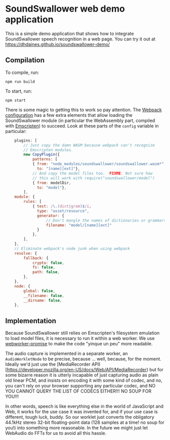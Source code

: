# SoundSwallower web demo application

This is a simple demo application that shows how to integrate
SoundSwallower speech recognition in a web page.  You can try it out
at https://dhdaines.github.io/soundswallower-demo/

## Compilation

To compile, run:

```
npm run build
```

To start, run:

```
npm start
```

There is some magic to getting this to work so pay attention.  The
[Webpack configuration](webpack.config.js) has a few extra elements
that allow loading the SoundSwallower module (in particular the
WebAssembly part, compiled with
[Emscripten](http://www.emscripten.org)) to succeed.  Look at these
parts of the `config` variable in particular:

```js
    plugins: [
        // Just copy the damn WASM because webpack can't recognize
        // Emscripten modules.
        new CopyPlugin({
            patterns: [
            { from: "node_modules/soundswallower/soundswallower.wasm*",
              to: "[name][ext]"},
            // And copy the model files too.  FIXME: Not sure how
            // this will work with require("soundswallower/model")
            { from: modelDir,
              to: "model"},
        ],
    module: {
        rules: [
            { test: /\.(dict|gram)$/i,
              type: "asset/resource",
              generator: {
                  // Don't mangle the names of dictionaries or grammars
                  filename: "model/[name][ext]"
              }
            },
        ],
    },
    // Eliminate webpack's node junk when using webpack
    resolve: {
        fallback: {
            crypto: false,
            fs: false,
            path: false,
        },
    },
    node: {
        global: false,
        __filename: false,
        __dirname: false,
    },
```

## Implementation

Because SoundSwallower still relies on Emscripten's filesystem
emulation to load model files, it is necessary to run it within a web
worker.  We use
[webworker-promise](https://github.com/kwolfy/webworker-promise) to
make the code "yinque un peu" more readable.

The audio capture is implemented in a separate worker, an
`AudioWorkletNode` to be precise, because ... well, because, for the
moment.  Ideally we'd just use the [MediaRecorder
API)[https://developer.mozilla.org/en-US/docs/Web/API/MediaRecorder)
but for some bizarre reason it is utterly incapable of just capturing
audio as plain old linear PCM, and insists on encoding it with some
kind of codec, and no, you can't rely on your browser supporting any
particular codec, and NO YOU CANNOT QUERY THE LIST OF CODECS EITHER!!!
NO SOUP FOR YOU!!!

In other words, speech is like everything else in the world of
JavaScript and Web, it works for the use case it was invented for, and
if your use case is different, tough luck, buddy.  So our worklet just
converts the obligatory 44.1kHz stereo 32-bit floating-point data (128
samples at a time! no soup for you!) into something more reasonable.
In the future we might just let WebAudio do FFTs for us to avoid all
this hassle.
